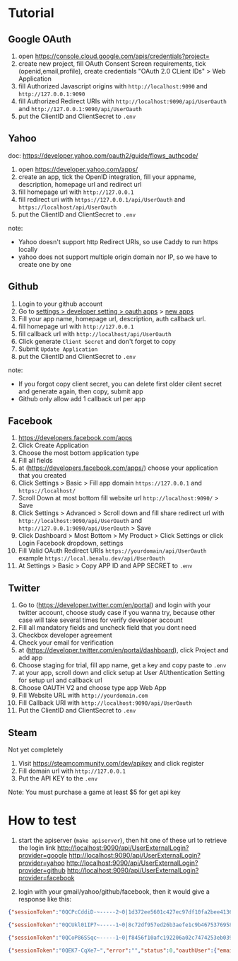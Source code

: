
# Tutorial

## Google OAuth

1. open https://console.cloud.google.com/apis/credentials?project=
2. create new project, fill OAuth Consent Screen requirements, tick (openid,email,profile), create credentials "OAuth 2.0 CLient IDs" > Web Application
3. fill Authorized Javascript origins with `http://localhost:9090` and `http://127.0.0.1:9090`
4. fill Authorized Redirect URIs with `http://localhost:9090/api/UserOauth` and `http://127.0.0.1:9090/api/UserOauth`
5. put the ClientID and ClientSecret to `.env`

## Yahoo

doc: https://developer.yahoo.com/oauth2/guide/flows_authcode/

1. open https://developer.yahoo.com/apps/
2. create an app, tick the OpenID integration, fill your appname, description, homepage url and redirect url
3. fill homepage url with `http://127.0.0.1`
4. fill redirect uri with `https://127.0.0.1/api/UserOauth` and `https://localhost/api/UserOauth`
5. put the ClientID and ClientSecret to `.env`

note:
- Yahoo doesn't support http Redirect URIs, so use Caddy to run https locally
- yahoo does not support multiple origin domain nor IP, so we have to create one by one

## Github

1. Login to your github account
2. Go to [settings > developer setting > oauth apps](https://github.com/settings/developers) > [new apps](https://github.com/settings/applications/new)
3. Fill your app name, homepage url, description, auth callback url.
4. fill homepage url with `http://127.0.0.1`
5. fill callback url with `http://localhost/api/UserOauth`
6. Click generate `Client Secret` and don't forget to copy
7. Submit `Update Application`
8. put the ClientID and ClientSecret to `.env`

note:
- If you forgot copy client secret, you can delete first older cilent secret and generate again, then copy, submit app
- Github only allow add 1 callback url per app

## Facebook

1. https://developers.facebook.com/apps
2. Click Create Application
3. Choose the most bottom application type
4. Fill all fields
5. at (https://developers.facebook.com/apps/) choose your application that you created
6. Click Settings > Basic > Fill app domain `https://127.0.0.1` and `https://localhost/`
7. Scroll Down at most bottom fill website url `http://localhost:9090/` > Save
8. Click Settings > Advanced > Scroll down and fill share redirect url with `http://localhost:9090/api/UserOauth` and `http://127.0.0.1:9090/api/UserOauth` > Save
9. Click Dashboard > Most Bottom > My Product > Click Settings or click Login Facebook dropdown, settings
10. Fill Valid OAuth Redirect URIs `https://yourdomain/api/UserOauth` example `https://local.benalu.dev/api/UserOauth`
11. At Settings > Basic > Copy APP ID and APP SECRET to `.env`

## Twitter

1. Go to (https://developer.twitter.com/en/portal) and login with your twitter account, choose study case if you wanna try, because other case will take several times for verify developer account
2. Fill all mandatory fields and uncheck field that you dont need
3. Checkbox developer agreement
4. Check your email for verification
5. at (https://developer.twitter.com/en/portal/dashboard), click Project and add app
6. Choose staging for trial, fill app name, get a key and copy paste to `.env`
7. at your app, scroll down and click setup at User AUthentication Setting for setup url and callback url
8. Choose OAUTH V2 and choose type app Web App
9. Fill Website URL with `http://yourdomain.com`
10. Fill Callback URI with `http://localhost:9090/api/UserOauth`
11. Put the ClientID and ClientSecret to `.env`

## Steam

Not yet completely
1. Visit https://steamcommunity.com/dev/apikey and click register
2. Fill domain url with `http://127.0.0.1`
3. Put the API KEY to the `.env`

Note: You must purchase a game at least $5 for get api key

# How to test

1. start the apiserver (`make apiserver`), then hit one of these url to retrieve the login link
[http://localhost:9090/api/UserExternalLogin?provider=google](http://localhost:9090/api/UserExternalLogin?provider=google)
[http://localhost:9090/api/UserExternalLogin?provider=yahoo](http://localhost:9090/api/UserExternalLogin?provider=yahoo)
[http://localhost:9090/api/UserExternalLogin?provider=github](http://localhost:9090/api/UserExternalLogin?provider=github)
[http://localhost:9090/api/UserExternalLogin?provider=facebook](http://localhost:9090/api/UserExternalLogin?provider=facebook)

2. login with your gmail/yahoo/github/facebook, then it would give a response like this:

```json
{"sessionToken":"0QCPcCddiD-~-----2~0|1d372ee5601c427ec97df10fa2bee413660d952e7a0c57d24bba0bf31b50644ca2a2dcb216758c28b488dd4c86a47a41e988c6efbe2a43bcd0794926|0T0mT4j4Koq","error":"","status":0,"OauthUser":{"email":"xxx@gmail.com","email_verified":true,"family_name":"xxx","given_name":"xxx","locale":"en-US","name":"xxx xxx","picture":"https://lh3.googleusercontent.com/a-/AOh14GjfGEGb0xaIbnjdRnZWas3NBhoYdQaCcFb66Pbcag=s96-c","sub":"101959137763910089936"},"Email":"xxx@gmail.com","currentUser":{"id":"144428372796112898","email":"xxx@gmail.com","password":"$2a$10$onkM0VBO90l3DBiRh2sqTeegZKE3JcKIWxzS3clb5rKDI.kjQAIqC","createdAt":0,"createdBy":"0","updatedAt":0,"updatedBy":"0","deletedAt":0,"deletedBy":"0","isDeleted":false,"restoredAt":0,"restoredBy":"0","passwordSetAt":0,"secretCode":"","secretCodeAt":0,"verificationSentAt":0,"verifiedAt":0,"lastLoginAt":0}}
```

```json
{"sessionToken":"0QCUkl01IP7~-----1~0|8c72df957ed26b3aefe1c9b46753769587247af21583bccfe723facde8c7cef88311f43ad3e7c711ecbf3daa797313d24474afe41a8545961ffbb54a|0T0mT4j4Koq","error":"","status":0,"oauthUser":{"email":"xxx@gmail.com","email_verified":false,"family_name":"xxx","gender":"notDisclosed","given_name":"xxx","locale":"id-ID","name":"xxx xxx","nickname":"xxx","picture":"https://s.yimg.com/ag/images/default_user_profile_pic_192sq.jpg","profile_images":{"image128":"https://s.yimg.com/ag/images/default_user_profile_pic_128sq.jpg","image192":"https://s.yimg.com/ag/images/default_user_profile_pic_192sq.jpg","image32":"https://s.yimg.com/ag/images/default_user_profile_pic_32sq.jpg","image64":"https://s.yimg.com/ag/images/default_user_profile_pic_64sq.jpg"},"sub":"3ZQ6ACERLUCI5WMDFQYNHYIRKU"},"email":"xxx@gmail.com","currentUser":{"id":"144428372796112898","email":"xxx@gmail.com","password":"$2a$10$onkM0VBO90l3DBiRh2sqTeegZKE3JcKIWxzS3clb5rKDI.kjQAIqC","createdAt":0,"createdBy":"0","updatedAt":0,"updatedBy":"0","deletedAt":0,"deletedBy":"0","isDeleted":false,"restoredAt":0,"restoredBy":"0","passwordSetAt":0,"secretCode":"","secretCodeAt":0,"verificationSentAt":0,"verifiedAt":0,"lastLoginAt":0}}
```

```json
{"sessionToken":"0QCoP86SSqc~-----1~0|f8456f10afc192206a02c7474253eb039401d7272cd72db0ee22e1d3b3a303d669a43ef225aebb79a5e4e61c5501371468a1d0849a8c89c89715da85|0T0mT4j4Koq","error":"","status":0,"oauthUser":{"avatar_url":"https://avatars.githubusercontent.com/u/1061610?v=4","bio":"Remote Programmer","blog":"http://xxx.blogspot.com","company":"Remote Programmer","created_at":"2011-09-19T09:46:30Z","email":"xxx@gmail.com","events_url":"https://api.github.com/users/xxx/events{/privacy}","followers":85,"followers_url":"https://api.github.com/users/xxx/followers","following":10,"following_url":"https://api.github.com/users/xxx/following{/other_user}","gists_url":"https://api.github.com/users/xxx/gists{/gist_id}","gravatar_id":"","hireable":true,"html_url":"https://github.com/xxx","id":1061610,"location":"Bali, Indonesia","login":"xxx","name":"xxx xxx","node_id":"MDQ6VXNlcjEwNjE2MTA=","organizations_url":"https://api.github.com/users/xxx/orgs","public_gists":47,"public_repos":1951,"received_events_url":"https://api.github.com/users/xxx/received_events","repos_url":"https://api.github.com/users/xxx/repos","site_admin":false,"starred_url":"https://api.github.com/users/xxx/starred{/owner}{/repo}","subscriptions_url":"https://api.github.com/users/xxx/subscriptions","twitter_username":null,"type":"User","updated_at":"2022-01-24T15:11:08Z","url":"https://api.github.com/users/xxx"},"email":"xxx@gmail.com","currentUser":{"id":"144428372796112898","email":"xxx@gmail.com","password":"$2a$10$onkM0VBO90l3DBiRh2sqTeegZKE3JcKIWxzS3clb5rKDI.kjQAIqC","createdAt":0,"createdBy":"0","updatedAt":0,"updatedBy":"0","deletedAt":0,"deletedBy":"0","isDeleted":false,"restoredAt":0,"restoredBy":"0","passwordSetAt":0,"secretCode":"","secretCodeAt":0,"verificationSentAt":0,"verifiedAt":0,"lastLoginAt":0}}
```

```json
{"sessionToken":"0QEK7-CqXe7~","error":"","status":0,"oauthUser":{"email":"user@email.com","id":"7555273924497687"},"email":"rockxhast_21@yahoo.co.id","currentUser":{"id":"12345678901112131415","email":"user@email.com","password":"$2a$10$","createdAt":0,"createdBy":"0","updatedAt":0,"updatedBy":"0","deletedAt":0,"deletedBy":"0","isDeleted":false,"restoredAt":0,"restoredBy":"0","passwordSetAt":0,"secretCode":"","secretCodeAt":0,"verificationSentAt":0,"verifiedAt":0,"lastLoginAt":0}}
```
